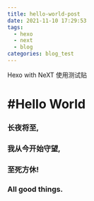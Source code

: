 ```yaml
---
title: hello-world-post
date: 2021-11-10 17:29:53
tags:
  - hexo
  - next
  - blog
categories: blog_test
---
```

Hexo with NeXT 使用测试贴
<!--more-->
# #Hello World



### 长夜将至,

### 我从今开始守望,

### 至死方休!



### All good things.

